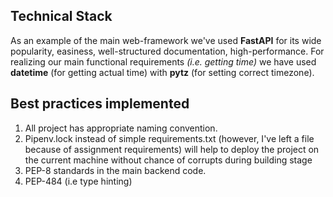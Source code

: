 ## Technical Stack
As an example of the main web-framework we've used **FastAPI** for its wide popularity, easiness, well-structured 
documentation, high-performance. For realizing our main functional requirements _(i.e. getting time)_ we have used 
**datetime** (for getting actual time) with **pytz** (for setting correct timezone).

## Best practices implemented
1. All project has appropriate naming convention.
2. Pipenv.lock instead of simple requirements.txt (however, I've left a file because of assignment requirements) will help to deploy the project on the current machine without
chance of corrupts during building stage
3. PEP-8 standards in the main backend code.
4. PEP-484 (i.e type hinting)